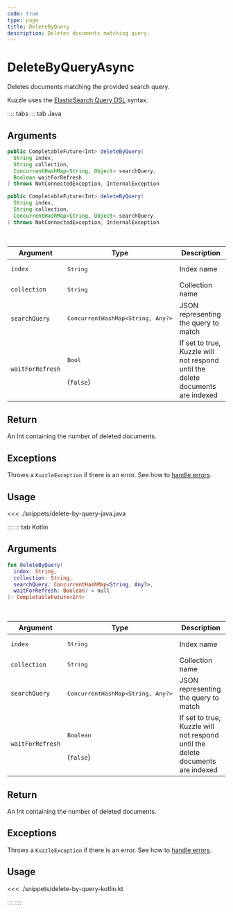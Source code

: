 ```yaml
---
code: true
type: page
title: DeleteByQuery
description: Deletes documents matching query.
---
```


# DeleteByQueryAsync

Deletes documents matching the provided search query.

Kuzzle uses the [ElasticSearch Query DSL](https://www.elastic.co/guide/en/elasticsearch/reference/5.6/query-dsl.html) syntax.

:::: tabs
::: tab Java

## Arguments

```java
public CompletableFuture<Int> deleteByQuery(
  String index,
  String collection,
  ConcurrentHashMap<String, Object> searchQuery,
  Boolean waitForRefresh
) throws NotConnectedException, InternalException

public CompletableFuture<Int> deleteByQuery(
  String index,
  String collection,
  ConcurrentHashMap<String, Object> searchQuery
) throws NotConnectedException, InternalException
```

<br/>

| Argument     | Type                                 | Description                             |
| ------------ | ------------------------------------ | --------------------------------------- |
| `index`      | <pre>String</pre>        | Index name                              |
| `collection` | <pre>String</pre>        | Collection name                         |
| `searchQuery`      | <pre>ConcurrentHashMap<String, Any?></pre>        | JSON representing the query to match |
| `waitForRefresh` | <pre>Bool</pre><br>(`false`)  | If set to true, Kuzzle will not respond until the delete documents are indexed |


## Return

An Int containing the number of deleted documents.

## Exceptions

Throws a `KuzzleException` if there is an error. See how to [handle errors](/sdk/csharp/2/essentials/error-handling).

## Usage

<<< ./snippets/delete-by-query-java.java

:::
::: tab Kotlin

## Arguments

```kotlin
fun deleteByQuery(
  index: String,
  collection: String,
  searchQuery: ConcurrentHashMap<String, Any?>,
  waitForRefresh: Boolean? = null
): CompletableFuture<Int>
```

<br/>

| Argument     | Type                                 | Description                             |
| ------------ | ------------------------------------ | --------------------------------------- |
| `index`      | <pre>String</pre>        | Index name                              |
| `collection` | <pre>String</pre>        | Collection name                         |
| `searchQuery`      | <pre>ConcurrentHashMap<String, Any?></pre>        | JSON representing the query to match |
| `waitForRefresh` | <pre>Boolean</pre><br>(`false`)  | If set to true, Kuzzle will not respond until the delete documents are indexed |


## Return

An Int containing the number of deleted documents.

## Exceptions

Throws a `KuzzleException` if there is an error. See how to [handle errors](/sdk/csharp/2/essentials/error-handling).

## Usage

<<< ./snippets/delete-by-query-kotlin.kt

:::
::::